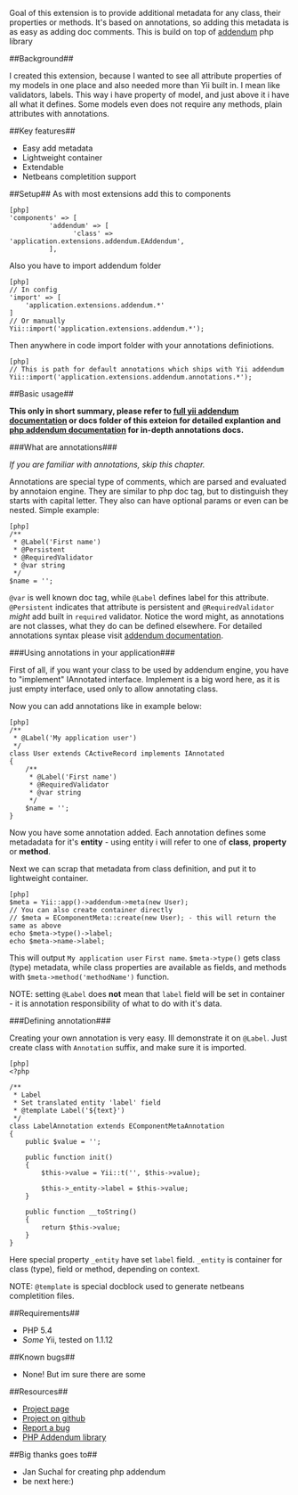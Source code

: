 Goal of this extension is to provide additional metadata for any class, their properties or methods.
It's based on annotations, so adding this metadata is as easy as adding doc comments. This is build on top of [addendum](http://code.google.com/p/addendum/) php library

##Background##

I created this extension, because I wanted to see all attribute properties of my models in one place and also needed more than Yii built in. I mean like validators, labels. This way i have property of model, and just above it i have all what it defines. Some models even does not require any methods, plain attributes with annotations.

##Key features##

* Easy add metadata
* Lightweight container
* Extendable
* Netbeans completition support

##Setup##
As with most extensions add this to components
~~~
[php]
'components' => [
		  'addendum' => [
				'class' => 'application.extensions.addendum.EAddendum',
		  ],
~~~
Also you have to import addendum folder
~~~
[php]
// In config
'import' => [
	'application.extensions.addendum.*'
]
// Or manually
Yii::import('application.extensions.addendum.*');
~~~
Then anywhere in code import folder with your annotations definiotions.
~~~
[php]
// This is path for default annotations which ships with Yii addendum
Yii::import('application.extensions.addendum.annotations.*');
~~~

##Basic usage##

**This only in short summary, please refer to [full yii addendum documentation](http://maslosoft.com/en/yii-addendum/) or docs folder of this exteion for detailed explantion and [php addendum documentation](http://code.google.com/p/addendum/w/list) for in-depth annotations docs.**

###What are annotations###

*If you are familiar with annotations, skip this chapter.*

Annotations are special type of comments, which are parsed and evaluated by annotaion engine. They are similar to php doc tag, but to distinguish they starts with capital letter. They also can have optional params or even can be nested. Simple example:
~~~
[php]
/**
 * @Label('First name')
 * @Persistent
 * @RequiredValidator
 * @var string
 */
$name = '';
~~~
`@var` is well known doc tag, while `@Label` defines label for this attribute. `@Persistent` indicates that attribute is persistent and `@RequiredValidator` *might* add built in `required` validator. Notice the word might, as annotations are not classes, what they do can be defined elsewhere. For detailed annotations syntax please visit [addendum documentation](http://code.google.com/p/addendum/wiki/ShortTutorialByExample).

###Using annotations in your application###

First of all, if you want your class to be used by addendum engine, you have to "implement" IAnnotated interface. Implement is a big word here, as it is just empty interface, used only to allow annotating class.

Now you can add annotations like in example below:

~~~
[php]
/**
 * @Label('My application user')
 */
class User extends CActiveRecord implements IAnnotated
{
	/**
	 * @Label('First name')
	 * @RequiredValidator
	 * @var string
	 */
	$name = '';
}
~~~

Now you have some annotation added. Each annotation defines some metadadata for it's **entity** - using entity i will refer to one of **class**, **property** or **method**.

Next we can scrap that metadata from class definition, and put it to lightweight container.
~~~
[php]
$meta = Yii::app()->addendum->meta(new User);
// You can also create container directly
// $meta = EComponentMeta::create(new User); - this will return the same as above
echo $meta->type()->label;
echo $meta->name->label;
~~~

This will output `My application user` `First name`.
`$meta->type()` gets class (type) metadata, while class properties are available as fields, and methods with `$meta->method('methodName')` function.

NOTE: setting `@Label` does **not** mean that `label` field will be set in container - it is annotation responsibility of what to do with it's data.

###Defining annotation###

Creating your own annotation is very easy. Ill demonstrate it on `@Label`. Just create class with `Annotation` suffix, and make sure it is imported.

~~~
[php]
<?php

/**
 * Label
 * Set translated entity 'label' field
 * @template Label('${text}')
 */
class LabelAnnotation extends EComponentMetaAnnotation
{
	public $value = '';

	public function init()
	{
		$this->value = Yii::t('', $this->value);

		$this->_entity->label = $this->value;
	}

	public function __toString()
	{
		return $this->value;
	}
}
~~~

Here special property `_entity` have set `label` field. `_entity` is container for class (type), field or method, depending on context. 

NOTE: `@template` is special docblock used to generate netbeans completition files.


##Requirements##
* PHP 5.4
* *Some* Yii, tested on 1.1.12

##Known bugs##
* None! But im sure there are some

##Resources##
* [Project page](http://maslosoft.com/en/yii-addendum/)
* [Project on github](https://github.com/Maslosoft/Yii-addendum)
* [Report a bug](https://github.com/Maslosoft/Yii-addendum/issues)
* [PHP Addendum library](http://code.google.com/p/addendum/)

##Big thanks goes to##
* Jan Suchal for creating php addendum
* be next here:)